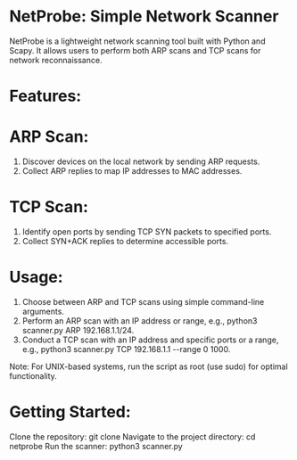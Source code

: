 # NetProbe: Simple Network Scanner
NetProbe is a lightweight network scanning tool built with Python and Scapy. It allows users to perform both ARP scans and TCP scans for network reconnaissance.

# Features:

# ARP Scan:

1. Discover devices on the local network by sending ARP requests.
2. Collect ARP replies to map IP addresses to MAC addresses.

# TCP Scan:

1. Identify open ports by sending TCP SYN packets to specified ports.
2. Collect SYN+ACK replies to determine accessible ports.

# Usage:

1. Choose between ARP and TCP scans using simple command-line arguments.
2. Perform an ARP scan with an IP address or range, e.g., python3 scanner.py ARP 192.168.1.1/24.
3. Conduct a TCP scan with an IP address and specific ports or a range, e.g., python3 scanner.py TCP 192.168.1.1 --range 0 1000.

Note: For UNIX-based systems, run the script as root (use sudo) for optimal functionality.

# Getting Started:

Clone the repository: git clone
Navigate to the project directory: cd netprobe
Run the scanner: python3 scanner.py
